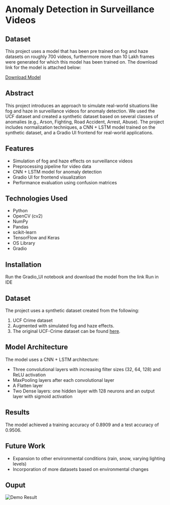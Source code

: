 # Anomaly Detection in Surveillance Videos 

## Dataset

This project uses a model that has been pre trained on fog and haze datasets on roughly 700 videos, furthermore more than 10 Lakh frames were generated for which this model has been trained on.
The download link for the model is attached below:

[Download Model](https://drive.google.com/file/d/1wM52gaDvSl5QxoDSKs8SeqjwUIjCZuF3/view?usp=sharing)

## Abstract

This project introduces an approach to simulate real-world situations like fog and haze in surveillance videos for anomaly detection. We used the UCF dataset and created a synthetic dataset based on several classes of anomalies (e.g., Arson, Fighting, Road Accident, Arrest, Abuse). The project includes normalization techniques, a CNN + LSTM model trained on the synthetic dataset, and a Gradio UI frontend for real-world applications.

## Features

- Simulation of fog and haze effects on surveillance videos
- Preprocessing pipeline for video data
- CNN + LSTM model for anomaly detection
- Gradio UI for frontend visualization
- Performance evaluation using confusion matrices

## Technologies Used

- Python
- OpenCV (cv2)
- NumPy
- Pandas
- scikit-learn
- TensorFlow and Keras
- OS Library
- Gradio

## Installation

Run the Gradio_UI notebook and download the model from the link 
Run in IDE 

## Dataset

The project uses a synthetic dataset created from the following:
1. UCF Crime dataset
2. Augmented with simulated fog and haze effects.
3. The original UCF-Crime dataset can be found [here](https://www.crcv.ucf.edu/projects/real-world/).

## Model Architecture

The model uses a CNN + LSTM architecture:
- Three convolutional layers with increasing filter sizes (32, 64, 128) and ReLU activation
- MaxPooling layers after each convolutional layer
- A Flatten layer
- Two Dense layers: one hidden layer with 128 neurons and an output layer with sigmoid activation

## Results

The model achieved a training accuracy of 0.8909 and a test accuracy of 0.9506.

## Future Work

- Expansion to other environmental conditions (rain, snow, varying lighting levels)
- Incorporation of more datasets based on environmental changes

## Ouput
![Demo Result](https://github.com/user-attachments/assets/b8194f18-e385-4371-aa56-e0eb61922232)



